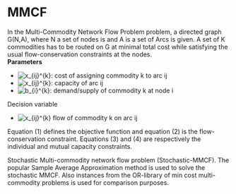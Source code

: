 # MMCF
In the Multi-Commodity Network Flow Problem problem, a directed graph G(N,A), where N a set of nodes is and A is a set of Arcs is given. A set of K commodities has to be routed on G at minimal total cost while satisfying the usual flow-conservation constraints at the nodes.\
<strong>Parameters</strong>
<ul>
  <li><img src="https://latex.codecogs.com/gif.latex?c_{ij}^{k}" title="x_{ij}^{k}" />: 	cost of assigning commodity k to arc ij</li>
  <li><img src="https://latex.codecogs.com/gif.latex?d_{ij}" title="x_{ij}^{k}" />: 	capacity of arc ij</li>
  <li><img src="https://latex.codecogs.com/gif.latex?c_{ij}^{k}" title="b_{i}^{k}" />: 	demand/supply of commodity k at node i</li>
</ul>
Decision variable
<ul>
 <li><img src="https://latex.codecogs.com/gif.latex?x_{ij}^{k}" title="x_{ij}^{k}" /> flow of commodity k on arc ij</li>
</ul>

Equation (1) defines the objective function and equation (2) is the flow-conservation constraint. Equations (3) and (4) are respectively the individual and mutual capacity constraints.

Stochastic Multi-commodity network flow problem (Stochastic-MMCF).
The popular Sample Average Approximation method is used to solve the stochastic MMCF. Also instances from the OR-library of min cost multi-commodity problems is used for comparison purposes.

